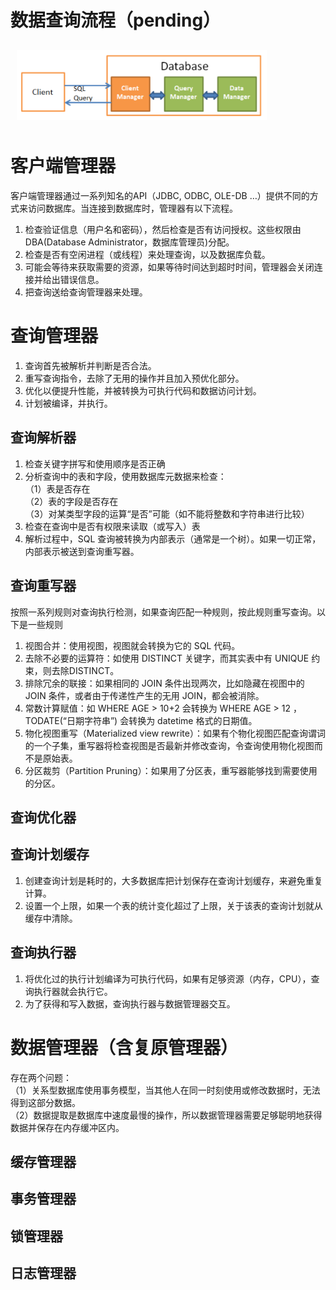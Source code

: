 # 数据查询流程（pending）
<img src="../../Pic/Subject/Database/database-data-query-process.png" style="width:400px;padding:10px;"/>

# 客户端管理器
客户端管理器通过一系列知名的API（JDBC, ODBC, OLE-DB …）提供不同的方式来访问数据库。当连接到数据库时，管理器有以下流程。
1. 检查验证信息（用户名和密码），然后检查是否有访问授权。这些权限由DBA(Database Administrator，数据库管理员)分配。
2. 检查是否有空闲进程（或线程）来处理查询，以及数据库负载。
3. 可能会等待来获取需要的资源，如果等待时间达到超时时间，管理器会关闭连接并给出错误信息。
4. 把查询送给查询管理器来处理。
# 查询管理器
1. 查询首先被解析并判断是否合法。
2. 重写查询指令，去除了无用的操作并且加入预优化部分。
3. 优化以便提升性能，并被转换为可执行代码和数据访问计划。
4. 计划被编译，并执行。
## 查询解析器
1. 检查关键字拼写和使用顺序是否正确
2. 分析查询中的表和字段，使用数据库元数据来检查：\
（1）表是否存在\
（2）表的字段是否存在\
（3）对某类型字段的运算“是否”可能（如不能将整数和字符串进行比较）
3. 检查在查询中是否有权限来读取（或写入）表
4. 解析过程中，SQL 查询被转换为内部表示（通常是一个树）。如果一切正常，内部表示被送到查询重写器。
## 查询重写器
按照一系列规则对查询执行检测，如果查询匹配一种规则，按此规则重写查询。以下是一些规则
1. 视图合并：使用视图，视图就会转换为它的 SQL 代码。
2. 去除不必要的运算符：如使用 DISTINCT 关键字，而其实表中有 UNIQUE 约束，则去除DISTINCT。
3. 排除冗余的联接：如果相同的 JOIN 条件出现两次，比如隐藏在视图中的 JOIN 条件，或者由于传递性产生的无用 JOIN，都会被消除。
4. 常数计算赋值：如 WHERE AGE > 10+2 会转换为 WHERE AGE > 12 ， TODATE(“日期字符串”) 会转换为 datetime 格式的日期值。
5. 物化视图重写（Materialized view rewrite）：如果有个物化视图匹配查询谓词的一个子集，重写器将检查视图是否最新并修改查询，令查询使用物化视图而不是原始表。
6. 分区裁剪（Partition Pruning）：如果用了分区表，重写器能够找到需要使用的分区。
## 查询优化器

## 查询计划缓存
1. 创建查询计划是耗时的，大多数据库把计划保存在查询计划缓存，来避免重复计算。
2. 设置一个上限，如果一个表的统计变化超过了上限，关于该表的查询计划就从缓存中清除。
## 查询执行器
1. 将优化过的执行计划编译为可执行代码，如果有足够资源（内存，CPU），查询执行器就会执行它。
2. 为了获得和写入数据，查询执行器与数据管理器交互。

# 数据管理器（含复原管理器）
存在两个问题：\
（1）关系型数据库使用事务模型，当其他人在同一时刻使用或修改数据时，无法得到这部分数据。\
（2）数据提取是数据库中速度最慢的操作，所以数据管理器需要足够聪明地获得数据并保存在内存缓冲区内。
## 缓存管理器

## 事务管理器

## 锁管理器

## 日志管理器

